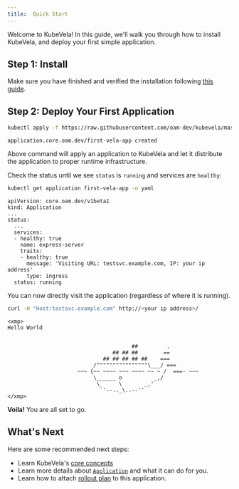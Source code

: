 ```yaml
---
title:  Quick Start
---
```


Welcome to KubeVela! In this guide, we'll walk you through how to install KubeVela, and deploy your first simple application.

## Step 1: Install

Make sure you have finished and verified the installation following [this guide](./install).

## Step 2: Deploy Your First Application

```bash script
kubectl apply -f https://raw.githubusercontent.com/oam-dev/kubevela/master/docs/examples/vela-app.yaml
```
```console
application.core.oam.dev/first-vela-app created
```

Above command will apply an application to KubeVela and let it distribute the application to proper runtime infrastructure.

Check the status until we see `status` is `running` and services are `healthy`:

```bash script
kubectl get application first-vela-app -o yaml
```
```console
apiVersion: core.oam.dev/v1beta1
kind: Application
...
status:
  ...
  services:
  - healthy: true
    name: express-server
    traits:
    - healthy: true
      message: 'Visiting URL: testsvc.example.com, IP: your ip address'
      type: ingress
  status: running
```

You can now directly visit the application (regardless of where it is running).

```bash script
curl -H "Host:testsvc.example.com" http://<your ip address>/
```
```console
<xmp>
Hello World


                                       ##         .
                                 ## ## ##        ==
                              ## ## ## ## ##    ===
                           /""""""""""""""""\___/ ===
                      ~~~ {~~ ~~~~ ~~~ ~~~~ ~~ ~ /  ===- ~~~
                           \______ o          _,/
                            \      \       _,'
                             `'--.._\..--''
</xmp>
```
**Voila!** You are all set to go.

## What's Next

Here are some recommended next steps:

- Learn KubeVela's [core concepts](./concepts)
- Learn more details about [`Application`](end-user/application) and what it can do for you.
- Learn how to attach [rollout plan](end-user/scopes/rollout-plan) to this application.
